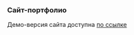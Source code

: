 ### Сайт-портфолио

Демо-версия сайта доступна [по ссылке](artem-esaulkov.github.io/portfolio-site/index.html)